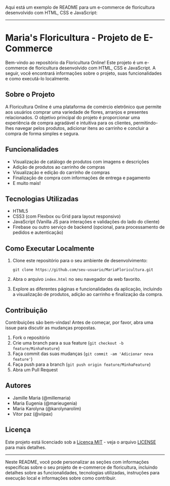 Aqui está um exemplo de README para um e-commerce de floricultura desenvolvido com HTML, CSS e JavaScript:

---

# Maria's Floricultura - Projeto de E-Commerce

Bem-vindo ao repositório da Floricultura Online! Este projeto é um e-commerce de floricultura desenvolvido com HTML, CSS e JavaScript. A seguir, você encontrará informações sobre o projeto, suas funcionalidades e como executá-lo localmente.

## Sobre o Projeto

A Floricultura Online é uma plataforma de comércio eletrônico que permite aos usuários comprar uma variedade de flores, arranjos e presentes relacionados. O objetivo principal do projeto é proporcionar uma experiência de compra agradável e intuitiva para os clientes, permitindo-lhes navegar pelos produtos, adicionar itens ao carrinho e concluir a compra de forma simples e segura.

## Funcionalidades

- Visualização de catálogo de produtos com imagens e descrições
- Adição de produtos ao carrinho de compras
- Visualização e edição do carrinho de compras
- Finalização de compra com informações de entrega e pagamento
- E muito mais!

## Tecnologias Utilizadas

- HTML5
- CSS3 (com Flexbox ou Grid para layout responsivo)
- JavaScript (Vanilla JS para interações e validações do lado do cliente)
- Firebase ou outro serviço de backend (opcional, para processamento de pedidos e autenticação)

## Como Executar Localmente

1. Clone este repositório para o seu ambiente de desenvolvimento:

   ```
   git clone https://github.com/seu-usuario/MariaFloricultura.git
   ```

2. Abra o arquivo `index.html` no seu navegador da web favorito.

3. Explore as diferentes páginas e funcionalidades da aplicação, incluindo a visualização de produtos, adição ao carrinho e finalização da compra.

## Contribuição

Contribuições são bem-vindas! Antes de começar, por favor, abra uma issue para discutir as mudanças propostas.

1. Fork o repositório
2. Crie uma branch para a sua feature (`git checkout -b feature/MinhaFeature`)
3. Faça commit das suas mudanças (`git commit -am 'Adicionar nova feature'`)
4. Faça push para a branch (`git push origin feature/MinhaFeature`)
5. Abra um Pull Request

## Autores

- Jamille Maria (@millemaria)
- Maria Eugenia (@marieugenia)
- Maria Karolyna (@karolynarolim)
- Vitor paz (@viipax)

## Licença

Este projeto está licenciado sob a [Licença MIT](LICENSE) - veja o arquivo [LICENSE](LICENSE) para mais detalhes.

---

Neste README, você pode personalizar as seções com informações específicas sobre o seu projeto de e-commerce de floricultura, incluindo detalhes sobre as funcionalidades, tecnologias utilizadas, instruções para execução local e informações sobre como contribuir.
